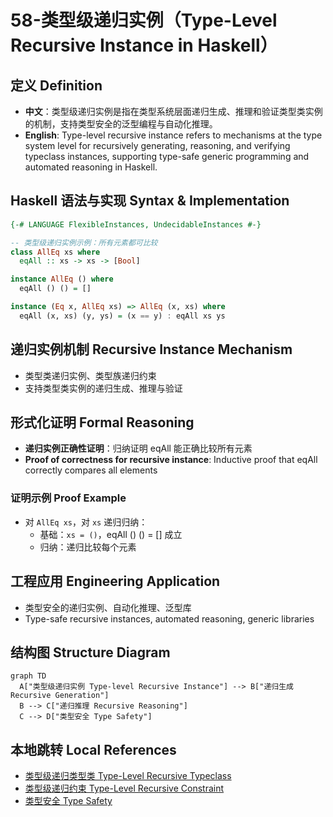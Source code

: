# 58-类型级递归实例（Type-Level Recursive Instance in Haskell）

## 定义 Definition

- **中文**：类型级递归实例是指在类型系统层面递归生成、推理和验证类型类实例的机制，支持类型安全的泛型编程与自动化推理。
- **English**: Type-level recursive instance refers to mechanisms at the type system level for recursively generating, reasoning, and verifying typeclass instances, supporting type-safe generic programming and automated reasoning in Haskell.

## Haskell 语法与实现 Syntax & Implementation

```haskell
{-# LANGUAGE FlexibleInstances, UndecidableInstances #-}

-- 类型级递归实例示例：所有元素都可比较
class AllEq xs where
  eqAll :: xs -> xs -> [Bool]

instance AllEq () where
  eqAll () () = []

instance (Eq x, AllEq xs) => AllEq (x, xs) where
  eqAll (x, xs) (y, ys) = (x == y) : eqAll xs ys
```

## 递归实例机制 Recursive Instance Mechanism

- 类型类递归实例、类型族递归约束
- 支持类型类实例的递归生成、推理与验证

## 形式化证明 Formal Reasoning

- **递归实例正确性证明**：归纳证明 eqAll 能正确比较所有元素
- **Proof of correctness for recursive instance**: Inductive proof that eqAll correctly compares all elements

### 证明示例 Proof Example

- 对 `AllEq xs`，对 `xs` 递归归纳：
  - 基础：`xs = ()`，eqAll () () = [] 成立
  - 归纳：递归比较每个元素

## 工程应用 Engineering Application

- 类型安全的递归实例、自动化推理、泛型库
- Type-safe recursive instances, automated reasoning, generic libraries

## 结构图 Structure Diagram

```mermaid
graph TD
  A["类型级递归实例 Type-level Recursive Instance"] --> B["递归生成 Recursive Generation"]
  B --> C["递归推理 Recursive Reasoning"]
  C --> D["类型安全 Type Safety"]
```

## 本地跳转 Local References

- [类型级递归类型类 Type-Level Recursive Typeclass](../74-Type-Level-Recursive-Typeclass/01-Type-Level-Recursive-Typeclass-in-Haskell.md)
- [类型级递归约束 Type-Level Recursive Constraint](../64-Type-Level-Recursive-Constraint/01-Type-Level-Recursive-Constraint-in-Haskell.md)
- [类型安全 Type Safety](../14-Type-Safety/01-Type-Safety-in-Haskell.md)
